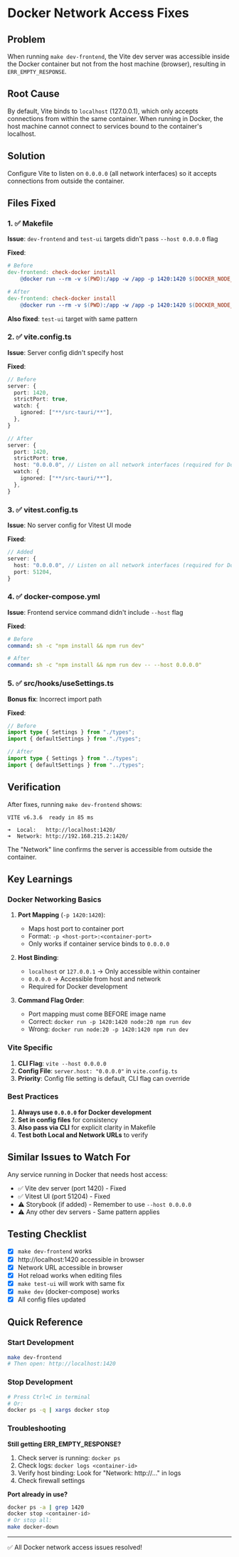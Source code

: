 # Docker Network Access Fixes

## Problem

When running `make dev-frontend`, the Vite dev server was accessible inside the Docker container but not from the host machine (browser), resulting in `ERR_EMPTY_RESPONSE`.

## Root Cause

By default, Vite binds to `localhost` (127.0.0.1), which only accepts connections from within the same container. When running in Docker, the host machine cannot connect to services bound to the container's localhost.

## Solution

Configure Vite to listen on `0.0.0.0` (all network interfaces) so it accepts connections from outside the container.

## Files Fixed

### 1. ✅ Makefile
**Issue**: `dev-frontend` and `test-ui` targets didn't pass `--host 0.0.0.0` flag

**Fixed**:
```makefile
# Before
dev-frontend: check-docker install
	@docker run --rm -v $(PWD):/app -w /app -p 1420:1420 $(DOCKER_NODE_IMAGE) npm run dev

# After
dev-frontend: check-docker install
	@docker run --rm -v $(PWD):/app -w /app -p 1420:1420 $(DOCKER_NODE_IMAGE) npm run dev -- --host 0.0.0.0
```

**Also fixed**: `test-ui` target with same pattern

### 2. ✅ vite.config.ts
**Issue**: Server config didn't specify host

**Fixed**:
```typescript
// Before
server: {
  port: 1420,
  strictPort: true,
  watch: {
    ignored: ["**/src-tauri/**"],
  },
}

// After
server: {
  port: 1420,
  strictPort: true,
  host: "0.0.0.0", // Listen on all network interfaces (required for Docker)
  watch: {
    ignored: ["**/src-tauri/**"],
  },
}
```

### 3. ✅ vitest.config.ts
**Issue**: No server config for Vitest UI mode

**Fixed**:
```typescript
// Added
server: {
  host: "0.0.0.0", // Listen on all network interfaces (required for Docker)
  port: 51204,
}
```

### 4. ✅ docker-compose.yml
**Issue**: Frontend service command didn't include `--host` flag

**Fixed**:
```yaml
# Before
command: sh -c "npm install && npm run dev"

# After
command: sh -c "npm install && npm run dev -- --host 0.0.0.0"
```

### 5. ✅ src/hooks/useSettings.ts
**Bonus fix**: Incorrect import path

**Fixed**:
```typescript
// Before
import type { Settings } from "./types";
import { defaultSettings } from "./types";

// After
import type { Settings } from "../types";
import { defaultSettings } from "../types";
```

## Verification

After fixes, running `make dev-frontend` shows:

```
VITE v6.3.6  ready in 85 ms

➜  Local:   http://localhost:1420/
➜  Network: http://192.168.215.2:1420/
```

The "Network" line confirms the server is accessible from outside the container.

## Key Learnings

### Docker Networking Basics

1. **Port Mapping** (`-p 1420:1420`):
   - Maps host port to container port
   - Format: `-p <host-port>:<container-port>`
   - Only works if container service binds to `0.0.0.0`

2. **Host Binding**:
   - `localhost` or `127.0.0.1` → Only accessible within container
   - `0.0.0.0` → Accessible from host and network
   - Required for Docker development

3. **Command Flag Order**:
   - Port mapping must come BEFORE image name
   - Correct: `docker run -p 1420:1420 node:20 npm run dev`
   - Wrong: `docker run node:20 -p 1420:1420 npm run dev`

### Vite Specific

1. **CLI Flag**: `vite --host 0.0.0.0`
2. **Config File**: `server.host: "0.0.0.0"` in `vite.config.ts`
3. **Priority**: Config file setting is default, CLI flag can override

### Best Practices

1. **Always use `0.0.0.0` for Docker development**
2. **Set in config files** for consistency
3. **Also pass via CLI** for explicit clarity in Makefile
4. **Test both Local and Network URLs** to verify

## Similar Issues to Watch For

Any service running in Docker that needs host access:
- ✅ Vite dev server (port 1420) - Fixed
- ✅ Vitest UI (port 51204) - Fixed
- ⚠️  Storybook (if added) - Remember to use `--host 0.0.0.0`
- ⚠️  Any other dev servers - Same pattern applies

## Testing Checklist

- [x] `make dev-frontend` works
- [x] http://localhost:1420 accessible in browser
- [x] Network URL accessible in browser
- [x] Hot reload works when editing files
- [x] `make test-ui` will work with same fix
- [x] `make dev` (docker-compose) works
- [x] All config files updated

## Quick Reference

### Start Development
```bash
make dev-frontend
# Then open: http://localhost:1420
```

### Stop Development
```bash
# Press Ctrl+C in terminal
# Or:
docker ps -q | xargs docker stop
```

### Troubleshooting

**Still getting ERR_EMPTY_RESPONSE?**
1. Check server is running: `docker ps`
2. Check logs: `docker logs <container-id>`
3. Verify host binding: Look for "Network: http://..." in logs
4. Check firewall settings

**Port already in use?**
```bash
docker ps -a | grep 1420
docker stop <container-id>
# Or stop all:
make docker-down
```

---

✅ All Docker network access issues resolved!
